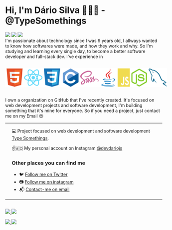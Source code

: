# Hi, I'm Dário Silva 👨🏻‍💻 - @TypeSomethings
<div> 
<a href="https://instagram.com/devdariojs" target="_blank"><img src="https://img.shields.io/badge/-Instagram-%23E4405F?style=for-the-badge&logo=instagram&logoColor=white" target="_blank"></a>
<a href = "mailto:dariosilva13222@gmail.com"><img src="https://img.shields.io/badge/-Gmail-%23333?style=for-the-badge&logo=gmail&logoColor=white" target="_blank"></a>
<a href="https://www.linkedin.com/mwlite/in/d%C3%A1rio-silva-648651234" target="_blank"><img src="https://img.shields.io/badge/-LinkedIn-%230077B5?style=for-the-badge&logo=linkedin&logoColor=white" target="_blank"></a> 
</div>
I'm passionate about technology since I was 9 years old, I allways wanted to know how softwares were made, and how they work and why. So I'm studying and learning
every single day, to become a better software developer and full-stack dev.
I've experience in  

##

<div style="display:inline-flex"> <img align="center" alt="Dario-HTML" height="60" width="60" src="https://raw.githubusercontent.com/devicons/devicon/master/icons/html5/html5-original.svg"> <img align="center" alt="Dario-React" height="60" width="60" src="https://raw.githubusercontent.com/devicons/devicon/master/icons/react/react-original.svg"> <img align="center" alt="Dario-CSS" height="60" width="60" src="https://raw.githubusercontent.com/devicons/devicon/master/icons/css3/css3-original.svg"> <img align="center" alt="Dario-C" height="60" width="60" src="https://raw.githubusercontent.com/devicons/devicon/master/icons/c/c-original.svg"> 
<img align="center" alt="Dario-SCSS" height="60" width="60" src="https://raw.githubusercontent.com/devicons/devicon/master/icons/sass/sass-original.svg">  <img align="center" alt="Dario-JAVA" height="60" width="60" src="https://raw.githubusercontent.com/devicons/devicon/master/icons/java/java-original.svg"> <img align="center" alt="Dario-Js" height="60" width="40" src="https://raw.githubusercontent.com/devicons/devicon/master/icons/javascript/javascript-plain.svg"><img align="center" alt="Dario-Node" height="60" width="60" src="https://raw.githubusercontent.com/devicons/devicon/master/icons/nodejs/nodejs-plain.svg"> <img align="center" alt="Dariomysql" height="60" width="60" src="https://raw.githubusercontent.com/devicons/devicon/master/icons/mysql/mysql-plain.svg"> </div>

##

I own a organization on GitHub that I've recently created. It's focused on web development projects and software development, I'm building something that it's mine for everyone. So if you need a project, just contact me on my Email 😉
<table border="0" cellspacing="0" cellpadding="0">
<tr>
<td style="border: 0";>
</td>
<td style="border: 0";>
<p>
💻 Project focused on web development and software development <a href="https://github.com/TypeSomethings">Type Somethings<a/>.
</p>
<p>
☝️🇦🇴 My personal account on Instagram <a href="https://www.instagram.com/devdariojs/">@devdariojs</a>
</p>
<h3>Other places you can find me</h3>
<ul>
<li>
🐦 <a href="https://twitter.com/dariosilvadv">Follow me on Twitter</a>
</li>
<li>
📷 <a href="https://www.instagram.com/devdariojs/">Follow me on instagram</a>
</li>
<li>
📬 <a href=mailto:dariosilva13222v@gmail.com>Contact-me on email</a>
</li>
</ul>
</td>
</tr>
</table>
<div>
  
  ##
  
  
  <a href="https://github.com/DevDario">
  <img height="180em" src="https://github-readme-stats.vercel.app/api?username=DevDario&show_icons=true&theme=dracula&include_all_commits=true&count_private=true"/>
  <img height="180em" src="https://github-readme-stats.vercel.app/api/top-langs/?username=DevDario&layout=compact&langs_count=7&theme=dracula"/>

![](http://github-profile-summary-cards.vercel.app/api/cards/profile-details?username=DevDario&theme=nord_dark) ![](https://github-readme-streak-stats.herokuapp.com/?user=DevDario&hide_border=true&date_format=M%20j%5B%2C%20Y%5D&background=2D3742&stroke=2D3742&ring=6bbbca&fire=6bbbca&currStreakNum=fff&sideNums=6bbbca&currStreakLabel=6bbbca&sideLabels=fff&dates=fff)
</div>
